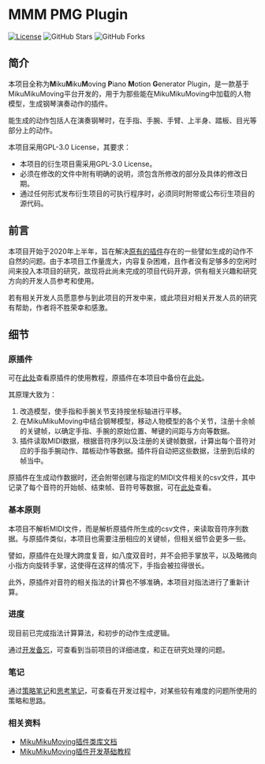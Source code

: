 # MMM PMG Plugin

[![License](https://img.shields.io/github/license/kosaka-bun/mmm-pmg-plugin?label=License&color=blue&logo=GitHub)](./LICENSE)
![GitHub Stars](https://img.shields.io/github/stars/kosaka-bun/mmm-pmg-plugin?label=Stars&logo=GitHub&style=flat)
![GitHub Forks](https://img.shields.io/github/forks/kosaka-bun/mmm-pmg-plugin?label=Forks&logo=GitHub&style=flat)

## 简介
本项目全称为**M**iku**M**iku**M**oving **P**iano **M**otion **G**enerator Plugin，是一款基于MikuMikuMoving平台开发的，用于为那些能在MikuMikuMoving中加载的人物模型，生成钢琴演奏动作的插件。

能生成的动作包括人在演奏钢琴时，在手指、手腕、手臂、上半身、踏板、目光等部分上的动作。

本项目采用GPL-3.0 License，其要求：

- 本项目的衍生项目需采用GPL-3.0 License。
- 必须在修改的文件中附有明确的说明，须包含所修改的部分及具体的修改日期。
- 通过任何形式发布衍生项目的可执行程序时，必须同时附带或公布衍生项目的源代码。

## 前言
本项目开始于2020年上半年，旨在解决[原有的插件](https://bowlroll.net/file/73817)存在的一些譬如生成的动作不自然的问题。由于本项目工作量庞大，内容复杂困难，且作者没有足够多的空闲时间来投入本项目的研究，故现将此尚未完成的项目代码开源，供有相关兴趣和研究方向的开发人员参考和使用。

若有相关开发人员愿意参与到此项目的开发中来，或此项目对相关开发人员的研究有帮助，作者将不胜荣幸和感激。

## 细节
### 原插件
可在[此处](https://www.nicovideo.jp/watch/sm28798666)查看原插件的使用教程，原插件在本项目中备份在[此处](./files/)。

其原理大致为：
1. 改造模型，使手指和手腕关节支持按坐标轴进行平移。
2. 在MikuMikuMoving中结合钢琴模型，移动人物模型的各个关节，注册十余帧的关键帧，以确定手指、手腕的原始位置、琴键的间距与方向等数据。
3. 插件读取MIDI数据，根据音符序列以及注册的关键帧数据，计算出每个音符对应的手指手腕动作、踏板动作等数据。插件将自动把这些数据，注册到后续的帧当中。

原插件在生成动作数据时，还会附带创建与指定的MIDI文件相关的csv文件，其中记录了每个音符的开始帧、结束帧、音符号等数据，可在[此处](./docs/original_plugin/generated_csv/)查看。

### 基本原则
本项目不解析MIDI文件，而是解析原插件所生成的csv文件，来读取音符序列数据。与原插件类似，本项目也需要注册相应的关键帧，但相关细节会更多一些。

譬如，原插件在处理大跨度复音，如八度双音时，并不会把手掌放平，以及略微向小指方向旋转手掌，这使得在这样的情况下，手指会被拉得很长。

此外，原插件对音符的相关指法的计算也不够准确，本项目对指法进行了重新计算。

### 进度
现目前已完成指法计算算法，和初步的动作生成逻辑。

通过[开发备忘](./docs/memorandum/)，可查看到当前项目的详细进度，和正在研究处理的问题。

### 笔记
通过[策略笔记](./docs/strategy/)和[思考笔记](./docs/thinking/)，可查看在开发过程中，对某些较有难度的问题所使用的策略和思路。

### 相关资料
- [MikuMikuMoving插件类库文档](https://sites.google.com/site/mikumikumoving/%E3%83%9E%E3%83%8B%E3%83%A5%E3%82%A2%E3%83%AB/17-%E3%83%97%E3%83%A9%E3%82%B0%E3%82%A4%E3%83%B3)
- [MikuMikuMoving插件开发基础教程](https://mmdybk.gitee.io/md/MikuMikuMoving插件编写介绍/)
